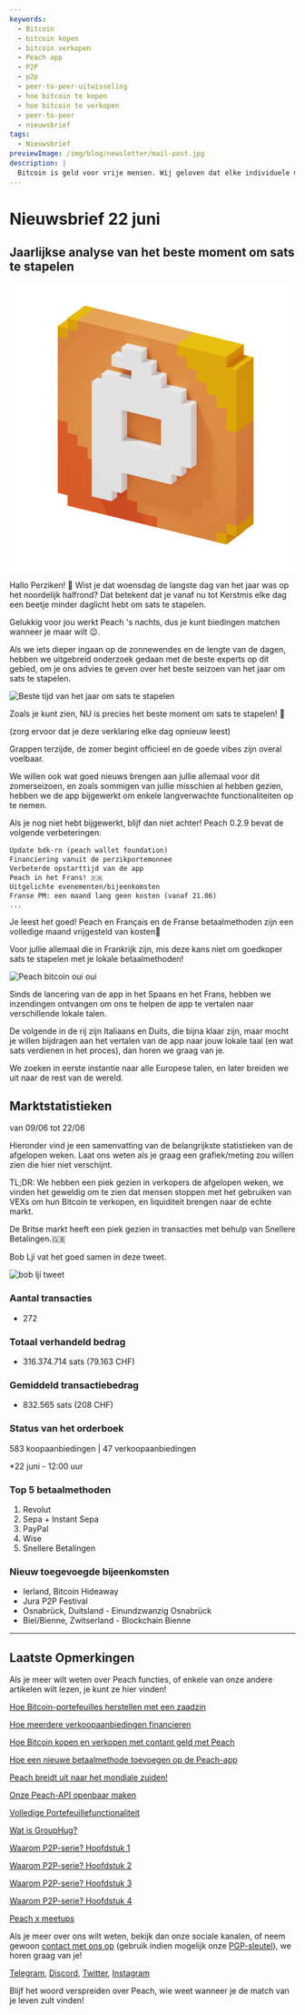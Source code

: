```yaml
---
keywords:
  - Bitcoin
  - bitcoin kopen
  - bitcoin verkopen
  - Peach app
  - P2P
  - p2p
  - peer-to-peer-uitwisseling
  - hoe bitcoin te kopen
  - hoe bitcoin te verkopen
  - peer-to-peer
  - nieuwsbrief
tags:
  - Nieuwsbrief
previewImage: /img/blog/newsletter/mail-post.jpg
description: |
  Bitcoin is geld voor vrije mensen. Wij geloven dat elke individuele mens het recht heeft om te kiezen welk geld hij gebruikt om zijn rijkdom op te slaan, het resultaat van zijn werk, zijn tijd en energie. Peach Bitcoin is het gemakkelijkste platform om bitcoin peer-to-peer te kopen en verkopen. Peach's missie is om haar steentje bij te dragen aan de adoptie van Bitcoin in handen van mensen.
---
```


# Nieuwsbrief 22 juni

## Jaarlijkse analyse van het beste moment om sats te stapelen

![perzik perzik bitcoin gif](/img/blog/newsletter/gif-peach.gif)

Hallo Perziken! 🍑
Wist je dat woensdag de langste dag van het jaar was op het noordelijk halfrond? Dat betekent dat je vanaf nu tot Kerstmis elke dag een beetje minder daglicht hebt om sats te stapelen.

Gelukkig voor jou werkt Peach 's nachts, dus je kunt biedingen matchen wanneer je maar wilt 😉.

Als we iets dieper ingaan op de zonnewendes en de lengte van de dagen, hebben we uitgebreid onderzoek gedaan met de beste experts op dit gebied, om je ons advies te geven over het beste seizoen van het jaar om sats te stapelen.

![Beste tijd van het jaar om sats te stapelen](https://img.mailinblue.com/5647291/images/content_library/original/64941307dfe4913ead6c14a6.png)

Zoals je kunt zien, NU is precies het beste moment om sats te stapelen! 💸

(zorg ervoor dat je deze verklaring elke dag opnieuw leest)

Grappen terzijde, de zomer begint officieel en de goede vibes zijn overal voelbaar.

We willen ook wat goed nieuws brengen aan jullie allemaal voor dit zomerseizoen, en zoals sommigen van jullie misschien al hebben gezien, hebben we de app bijgewerkt om enkele langverwachte functionaliteiten op te nemen.

Als je nog niet hebt bijgewerkt, blijf dan niet achter! Peach 0.2.9 bevat de volgende verbeteringen:

    Update bdk-rn (peach wallet foundation)
    Financiering vanuit de perzikportemonnee
    Verbeterde opstarttijd van de app
    Peach in het Frans! 🇫🇷
    Uitgelichte evenementen/bijeenkomsten
    Franse PM: een maand lang geen kosten (vanaf 21.06)
    ...

Je leest het goed! Peach en Français en de Franse betaalmethoden zijn een volledige maand vrijgesteld van kosten🤑

Voor jullie allemaal die in Frankrijk zijn, mis deze kans niet om goedkoper sats te stapelen met je lokale betaalmethoden!

![Peach bitcoin oui oui](https://img.mailinblue.com/5647291/images/content_library/original/649416828985185b31521435.gif)

Sinds de lancering van de app in het Spaans en het Frans, hebben we inzendingen ontvangen om ons te helpen de app te vertalen naar verschillende lokale talen.

De volgende in de rij zijn Italiaans en Duits, die bijna klaar zijn, maar mocht je willen bijdragen aan het vertalen van de app naar jouw lokale taal (en wat sats verdienen in het proces), dan horen we graag van je.

We zoeken in eerste instantie naar alle Europese talen, en later breiden we uit naar de rest van de wereld.

## Marktstatistieken

van 09/06 tot 22/06

Hieronder vind je een samenvatting van de belangrijkste statistieken van de afgelopen weken. Laat ons weten als je graag een grafiek/meting zou willen zien die hier niet verschijnt.

TL;DR: We hebben een piek gezien in verkopers de afgelopen weken, we vinden het geweldig om te zien dat mensen stoppen met het gebruiken van VEXs om hun Bitcoin te verkopen, en liquiditeit brengen naar de echte markt.

De Britse markt heeft een piek gezien in transacties met behulp van Snellere Betalingen.🇬🇧

Bob Ljí vat het goed samen in deze tweet.

![bob ljí tweet](https://img.mailinblue.com/5647291/images/content_library/original/6494188b6eb6f010ad6c7ee3.png)

### Aantal transacties

- 272

### Totaal verhandeld bedrag

- 316.374.714 sats (79.163 CHF)

### Gemiddeld transactiebedrag

- 832.565 sats (208 CHF)

### Status van het orderboek

583 koopaanbiedingen | 47 verkoopaanbiedingen

\*22 juni - 12:00 uur

### Top 5 betaalmethoden

1. Revolut
2. Sepa + Instant Sepa
3. PayPal
4. Wise
5. Snellere Betalingen

### Nieuw toegevoegde bijeenkomsten

- Ierland, Bitcoin Hideaway
- Jura P2P Festival
- Osnabrück, Duitsland - Einundzwanzig Osnabrück
- Biel/Bienne, Zwitserland - Blockchain Bienne

---

## Laatste Opmerkingen

Als je meer wilt weten over Peach functies, of enkele van onze andere artikelen wilt lezen, je kunt ze hier vinden!

[Hoe Bitcoin-portefeuilles herstellen met een zaadzin](https://peachbitcoin.com/nl/blog/how-to-restore-peach-wallet/)

[Hoe meerdere verkoopaanbiedingen financieren](https://peachbitcoin.com/nl/blog/funding-multiple-sell-offers/)

[Hoe Bitcoin kopen en verkopen met contant geld met Peach](https://peachbitcoin.com/nl/blog/how-to-buy-and-sell-bitcoin-with-cash-using-peach/)

[Hoe een nieuwe betaalmethode toevoegen op de Peach-app](https://peachbitcoin.com/nl/blog/how-to-add-a-payment-method/)

[Peach breidt uit naar het mondiale zuiden!](https://peachbitcoin.com/nl/blog/peach-expands-to-the-global-south/)

[Onze Peach-API openbaar maken](https://peachbitcoin.com/nl/blog/making-our-peach-api-public/)

[Volledige Portefeuillefunctionaliteit](https://peachbitcoin.com/nl/blog/full-wallet-functionality/)

[Wat is GroupHug?](https://peachbitcoin.com/nl/blog/group-hug/)

[Waarom P2P-serie? Hoofdstuk 1](https://peachbitcoin.com/nl/blog/why-p2p-chapter-1/)

[Waarom P2P-serie? Hoofdstuk 2](https://peachbitcoin.com/nl/blog/why-p2p-chapter-2/)

[Waarom P2P-serie? Hoofdstuk 3](https://peachbitcoin.com/nl/blog/why-p2p-chapter-3-circular-economies/)

[Waarom P2P-serie? Hoofdstuk 4](https://peachbitcoin.com/nl/blog/why-p2p-chapter-4-chains-of-trust/)

[Peach x meetups](https://peachbitcoin.com/nl/blog/peach-for-meetups/)

Als je meer over ons wilt weten, bekijk dan onze sociale kanalen, of neem gewoon [contact met ons op](mailto:hello@peachbitcoin.com) (gebruik indien mogelijk onze [PGP-sleutel](https://keys.openpgp.org/vks/v1/by-fingerprint/48339A19645E2E53488E0E5479E1B270FACD1BD2)), we horen graag van je!

[Telegram](https://t.me/peachtopeach), [Discord](https://discord.gg/ypeHz3SW54), [Twitter](https://twitter.com/peachbitcoin), [Instagram](https://instagram.com/peachbitcoin)

Blijf het woord verspreiden over Peach, wie weet wanneer je de match van je leven zult vinden!
